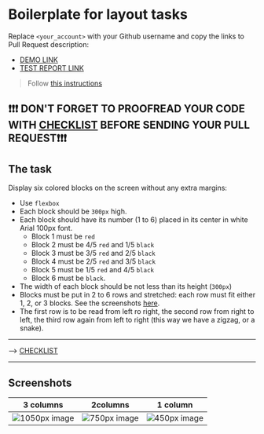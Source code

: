 # Boilerplate for layout tasks
Replace `<your_account>` with your Github username and copy the links to Pull Request description:
- [DEMO LINK](https://sich-mykhailo.github.io/layout_snake/)
- [TEST REPORT LINK](https://sich-mykhailo.github.io/layout_snake/report/html_report/)

> Follow [this instructions](https://mate-academy.github.io/layout_task-guideline)

## ❗️❗️❗️ DON'T FORGET TO PROOFREAD YOUR CODE WITH [CHECKLIST](https://github.com/mate-academy/layout_snake/blob/master/checklist.md) BEFORE SENDING YOUR PULL REQUEST❗️❗️❗️

## The task
Display six colored blocks on the screen without any extra margins:

- Use `flexbox`
- Each block should be `300px` high.
- Each block should have its number (1 to 6) placed in its center in white Arial 100px font.
  - Block 1 must be `red`
  - Block 2 must be 4/5 `red` and 1/5 `black`
  - Block 3 must be 3/5 `red` and 2/5 `black`
  - Block 4 must be 2/5 `red` and 3/5 `black`
  - Block 5 must be 1/5 `red` and 4/5 `black`
  - Block 6 must be `black`.
- The width of each block should be not less than its height (`300px`)
- Blocks must be put in 2 to 6 rows and stretched: each row must fit either 1, 2, or 3 blocks.
  See the screenshots [here](./references).
- The first row is to be read from left ro right, the second row from right to left, the third row again from left to right (this way we have a zigzag, or a snake).

---
--> [CHECKLIST](https://github.com/mate-academy/layout_snake/blob/master/checklist.md)

---
## Screenshots

| 3 columns |2columns | 1 column |
| --------- | ------- | -------- |
| ![1050px image](./references/1050.png) | ![750px image](./references/750.png) | ![450px image](./references/450.png) |
